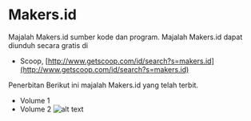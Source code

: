 # Makers.id
Majalah Makers.id sumber kode dan program. Majalah Makers.id dapat diunduh secara gratis di
* Scoop, [http://www.getscoop.com/id/search?s=makers.id](http://www.getscoop.com/id/search?s=makers.id)

Penerbitan
Berikut ini majalah Makers.id yang telah terbit.
* Volume 1
* Volume 2
![alt text](images/vol2.png "Majalah Makers.id Volume 2")
